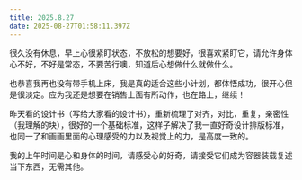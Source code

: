 ```yaml
---
title: 2025.8.27
date: 2025-08-27T01:58:11.397Z
---
```


很久没有休息，早上心很紧盯状态，不放松的想要好，很喜欢紧盯它，请允许身体心不好，不好是常态，不要苦行噢，知道后心想做什么就做什么。

也恭喜我再也没有带手机上床，我是真的适合这些小计划，都体悟成功，很开心但是很淡定。应为我还是想要在销售上面有所动作，也在路上，继续！

昨天看的设计书（写给大家看的设计书），重新梳理了对齐，对比，重复，亲密性（我理解的块），很好的一个基础标准，这样子解决了我一直好奇设计排版标准，也同一了和画画里面的心理感受的力以及视觉上的力，是高度一致的。

我的上午时间是心和身体的时间，请感受心的好奇，请接受它们成为容器装载复述当下东西，无需其他。

